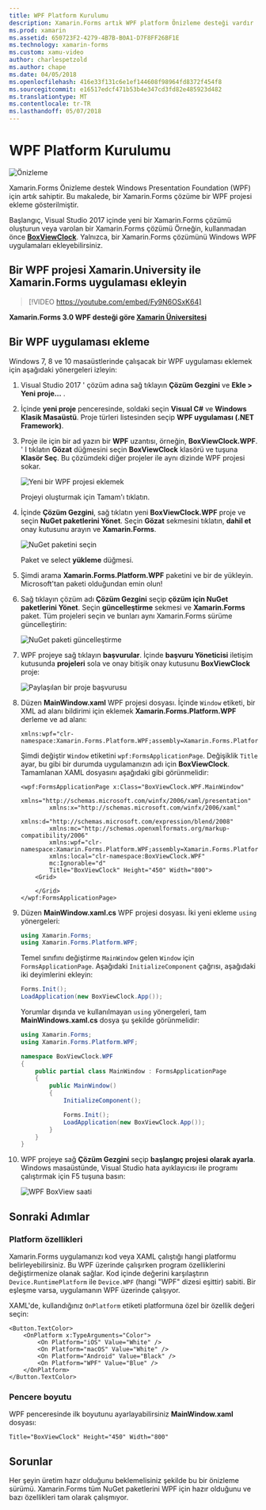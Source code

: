 ```yaml
---
title: WPF Platform Kurulumu
description: Xamarin.Forms artık WPF platform Önizleme desteği vardır
ms.prod: xamarin
ms.assetid: 650723F2-4279-4B7B-B0A1-D7F8FF26BF1E
ms.technology: xamarin-forms
ms.custom: xamu-video
author: charlespetzold
ms.author: chape
ms.date: 04/05/2018
ms.openlocfilehash: 416e33f131c6e1ef144608f98964fd8372f454f8
ms.sourcegitcommit: e16517edcf471b53b4e347cd3fd82e485923d482
ms.translationtype: MT
ms.contentlocale: tr-TR
ms.lasthandoff: 05/07/2018
---
```

# <a name="wpf-platform-setup"></a>WPF Platform Kurulumu

![Önizleme](~/media/shared/preview.png)

Xamarin.Forms Önizleme destek Windows Presentation Foundation (WPF) için artık sahiptir. Bu makalede, bir Xamarin.Forms çözüme bir WPF projesi ekleme gösterilmiştir.

Başlangıç, Visual Studio 2017 içinde yeni bir Xamarin.Forms çözümü oluşturun veya varolan bir Xamarin.Forms çözümü Örneğin, kullanmadan önce [ **BoxViewClock**](https://developer.xamarin.com/samples/xamarin-forms/BoxView/BoxViewClock/). Yalnızca, bir Xamarin.Forms çözümünü Windows WPF uygulamaları ekleyebilirsiniz.

## <a name="add-a-wpf-project-to-a-xamarinforms-app-with-xamarinuniversity"></a>Bir WPF projesi Xamarin.University ile Xamarin.Forms uygulaması ekleyin

> [!VIDEO https://youtube.com/embed/Fy9N6OSxK64]

**Xamarin.Forms 3.0 WPF desteği göre [Xamarin Üniversitesi](https://university.xamarin.com/)**

## <a name="adding-a-wpf-app"></a>Bir WPF uygulaması ekleme

Windows 7, 8 ve 10 masaüstlerinde çalışacak bir WPF uygulaması eklemek için aşağıdaki yönergeleri izleyin:

1. Visual Studio 2017 ' çözüm adına sağ tıklayın **Çözüm Gezgini** ve **Ekle > Yeni proje...** .

2. İçinde **yeni proje** penceresinde, soldaki seçin **Visual C#** ve **Windows Klasik Masaüstü**. Proje türleri listesinden seçip **WPF uygulaması (.NET Framework)**. 

3. Proje ile için bir ad yazın bir **WPF** uzantısı, örneğin, **BoxViewClock.WPF**. ' I tıklatın **Gözat** düğmesini seçin **BoxViewClock** klasörü ve tuşuna **Klasör Seç**. Bu çözümdeki diğer projeler ile aynı dizinde WPF projesi sokar.

    ![Yeni bir WPF projesi eklemek](wpf-images/add-new-project.png "yeni bir WPF projesi ekleme")

    Projeyi oluşturmak için Tamam'ı tıklatın.

4. İçinde **Çözüm Gezgini**, sağ tıklatın yeni **BoxViewClock.WPF** proje ve seçin **NuGet paketlerini Yönet**. Seçin **Gözat** sekmesini tıklatın, **dahil et** onay kutusunu arayın ve **Xamarin.Forms**.

    ![NuGet paketini seçin](wpf-images/select-nuget-package.png "NuGet paketi seçin")

    Paket ve select **yükleme** düğmesi.

5. Şimdi arama **Xamarin.Forms.Platform.WPF** paketini ve bir de yükleyin. Microsoft'tan paketi olduğundan emin olun!

6. Sağ tıklayın çözüm adı **Çözüm Gezgini** seçip **çözüm için NuGet paketlerini Yönet**. Seçin **güncelleştirme** sekmesi ve **Xamarin.Forms** paket. Tüm projeleri seçin ve bunları aynı Xamarin.Forms sürüme güncelleştirin:

    ![NuGet paketi güncelleştirme](wpf-images/update-nuget-package.png "NuGet paketi güncelleştirme") 

7. WPF projeye sağ tıklayın **başvurular**. İçinde **başvuru Yöneticisi** iletişim kutusunda **projeleri** sola ve onay bitişik onay kutusunu **BoxViewClock** proje:

    ![Paylaşılan bir proje başvurusu](wpf-images/reference-shared-project.png "paylaşılan proje başvurusu")

8. Düzen **MainWindow.xaml** WPF projesi dosyası. İçinde `Window` etiketi, bir XML ad alanı bildirimi için eklemek **Xamarin.Forms.Platform.WPF** derleme ve ad alanı:

    ```xaml
    xmlns:wpf="clr-namespace:Xamarin.Forms.Platform.WPF;assembly=Xamarin.Forms.Platform.WPF"
    ```

    Şimdi değiştir `Window` etiketini `wpf:FormsApplicationPage`. Değişiklik `Title` ayar, bu gibi bir durumda uygulamanızın adı için **BoxViewClock**. Tamamlanan XAML dosyasını aşağıdaki gibi görünmelidir:

    ```xaml
    <wpf:FormsApplicationPage x:Class="BoxViewClock.WPF.MainWindow"
            xmlns="http://schemas.microsoft.com/winfx/2006/xaml/presentation"
            xmlns:x="http://schemas.microsoft.com/winfx/2006/xaml"
            xmlns:d="http://schemas.microsoft.com/expression/blend/2008"
            xmlns:mc="http://schemas.openxmlformats.org/markup-compatibility/2006"
            xmlns:wpf="clr-namespace:Xamarin.Forms.Platform.WPF;assembly=Xamarin.Forms.Platform.WPF"
            xmlns:local="clr-namespace:BoxViewClock.WPF"
            mc:Ignorable="d"
            Title="BoxViewClock" Height="450" Width="800">
        <Grid>
        
        </Grid>
    </wpf:FormsApplicationPage>
    ```

9. Düzen **MainWindow.xaml.cs** WPF projesi dosyası. İki yeni ekleme `using` yönergeleri:

    ```csharp
    using Xamarin.Forms;
    using Xamarin.Forms.Platform.WPF;
    ```

    Temel sınıfını değiştirme `MainWindow` gelen `Window` için `FormsApplicationPage`. Aşağıdaki `InitializeComponent` çağrısı, aşağıdaki iki deyimlerini ekleyin:

    ```csharp
    Forms.Init();
    LoadApplication(new BoxViewClock.App());
    ```
    
    Yorumlar dışında ve kullanılmayan `using` yönergeleri, tam **MainWindows.xaml.cs** dosya şu şekilde görünmelidir:

    ```csharp
    using Xamarin.Forms;
    using Xamarin.Forms.Platform.WPF;

    namespace BoxViewClock.WPF
    {
        public partial class MainWindow : FormsApplicationPage
        {
            public MainWindow()
            {
                InitializeComponent();

                Forms.Init();
                LoadApplication(new BoxViewClock.App());
            }
        }
    }
    ```

10. WPF projeye sağ **Çözüm Gezgini** seçip **başlangıç projesi olarak ayarla**. Windows masaüstünde, Visual Studio hata ayıklayıcısı ile programı çalıştırmak için F5 tuşuna basın:

    ![WPF BoxView saati](wpf-images/wpf-boxviewclock.png "WPF BoxView saati" )

## <a name="next-steps"></a>Sonraki Adımlar

### <a name="platform-specifics"></a>Platform özellikleri

Xamarin.Forms uygulamanızı kod veya XAML çalıştığı hangi platformu belirleyebilirsiniz. Bu WPF üzerinde çalışırken program özelliklerini değiştirmenize olanak sağlar. Kod içinde değerini karşılaştırın `Device.RuntimePlatform` ile `Device.WPF` (hangi "WPF" dizesi eşittir) sabiti. Bir eşleşme varsa, uygulamanın WPF üzerinde çalışıyor.

XAML'de, kullandığınız `OnPlatform` etiketi platformuna özel bir özellik değeri seçin:

```xaml
<Button.TextColor>
    <OnPlatform x:TypeArguments="Color">
        <On Platform="iOS" Value="White" />
        <On Platform="macOS" Value="White" />
        <On Platform="Android" Value="Black" />
        <On Platform="WPF" Value="Blue" />
    </OnPlatform>
</Button.TextColor>
```

### <a name="window-size"></a>Pencere boyutu

WPF penceresinde ilk boyutunu ayarlayabilirsiniz **MainWindow.xaml** dosyası:

```xaml
Title="BoxViewClock" Height="450" Width="800"
```

## <a name="issues"></a>Sorunlar

Her şeyin üretim hazır olduğunu beklemelisiniz şekilde bu bir önizleme sürümü. Xamarin.Forms tüm NuGet paketlerini WPF için hazır olduğunu ve bazı özellikleri tam olarak çalışmıyor.


